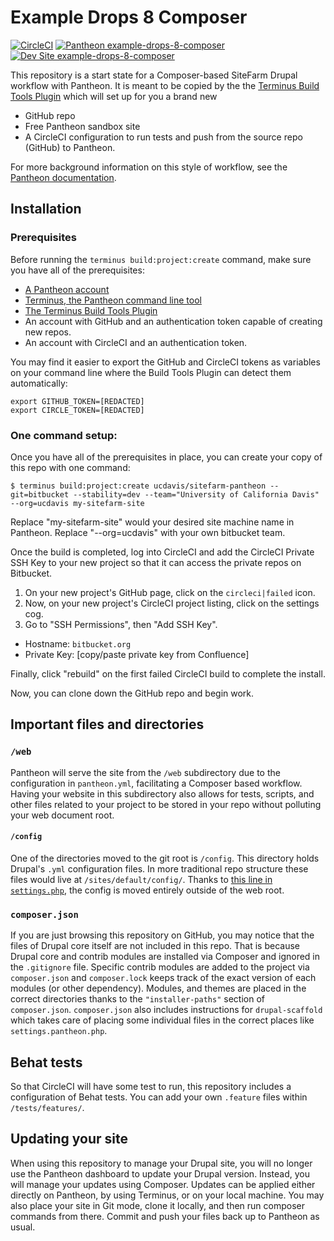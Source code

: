 # Example Drops 8 Composer

[![CircleCI](https://circleci.com/gh/pantheon-systems/example-drops-8-composer.svg?style=shield)](https://circleci.com/gh/pantheon-systems/example-drops-8-composer)
[![Pantheon example-drops-8-composer](https://img.shields.io/badge/dashboard-drops_8-yellow.svg)](https://dashboard.pantheon.io/sites/c401fd14-f745-4e51-9af2-f30b45146a0c#dev/code) 
[![Dev Site example-drops-8-composer](https://img.shields.io/badge/site-drops_8-blue.svg)](http://dev-example-drops-8-composer.pantheonsite.io/)

This repository is a start state for a Composer-based SiteFarm Drupal workflow with Pantheon. It is meant to be copied by the the [Terminus Build Tools Plugin](https://github.com/pantheon-systems/terminus-build-tools-plugin) which will set up for you a brand new

* GitHub repo
* Free Pantheon sandbox site
* A CircleCI configuration to run tests and push from the source repo (GitHub) to Pantheon.

For more background information on this style of workflow, see the [Pantheon documentation](https://pantheon.io/docs/guides/github-pull-requests/).


## Installation

### Prerequisites

Before running the `terminus build:project:create` command, make sure you have all of the prerequisites:

* [A Pantheon account](https://dashboard.pantheon.io/register)
* [Terminus, the Pantheon command line tool](https://pantheon.io/docs/terminus/install/)
* [The Terminus Build Tools Plugin](https://github.com/pantheon-systems/terminus-build-tools-plugin)
* An account with GitHub and an authentication token capable of creating new repos.
* An account with CircleCI and an authentication token.

You may find it easier to export the GitHub and CircleCI tokens as variables on your command line where the Build Tools Plugin can detect them automatically:

```
export GITHUB_TOKEN=[REDACTED]
export CIRCLE_TOKEN=[REDACTED]
```

### One command setup:

Once you have all of the prerequisites in place, you can create your copy of this repo with one command:

```
$ terminus build:project:create ucdavis/sitefarm-pantheon --git=bitbucket --stability=dev --team="University of California Davis" --org=ucdavis my-sitefarm-site
```

Replace "my-sitefarm-site" would your desired site machine name in Pantheon.
Replace "--org=ucdavis" with your own bitbucket team.

Once the build is completed, log into CircleCI and add the CircleCI Private SSH Key 
to your new project so that it can access the private repos on Bitbucket.

1. On your new project's GitHub page, click on the `circleci|failed` icon.
2. Now, on your new project's CircleCI project listing, click on the settings cog.
3. Go to "SSH Permissions", then "Add SSH Key".
* Hostname: `bitbucket.org`
* Private Key: [copy/paste private key from Confluence]

Finally, click "rebuild" on the first failed CircleCI build to complete the install.

Now, you can clone down the GitHub repo and begin work.


## Important files and directories

### `/web`

Pantheon will serve the site from the `/web` subdirectory due to the configuration in `pantheon.yml`, facilitating a Composer based workflow. Having your website in this subdirectory also allows for tests, scripts, and other files related to your project to be stored in your repo without polluting your web document root.

#### `/config`

One of the directories moved to the git root is `/config`. This directory holds Drupal's `.yml` configuration files. In more traditional repo structure these files would live at `/sites/default/config/`. Thanks to [this line in `settings.php`](https://github.com/pantheon-systems/example-drops-8-composer/blob/54c84275cafa66c86992e5232b5e1019954e98f3/web/sites/default/settings.php#L19), the config is moved entirely outside of the web root.

### `composer.json`

If you are just browsing this repository on GitHub, you may notice that the files of Drupal core itself are not included in this repo.  That is because Drupal core and contrib modules are installed via Composer and ignored in the `.gitignore` file. Specific contrib modules are added to the project via `composer.json` and `composer.lock` keeps track of the exact version of each modules (or other dependency). Modules, and themes are placed in the correct directories thanks to the `"installer-paths"` section of `composer.json`. `composer.json` also includes instructions for `drupal-scaffold` which takes care of placing some individual files in the correct places like `settings.pantheon.php`.

## Behat tests

So that CircleCI will have some test to run, this repository includes a configuration of Behat tests. You can add your own `.feature` files within `/tests/features/`.

## Updating your site

When using this repository to manage your Drupal site, you will no longer use the Pantheon dashboard to update your Drupal version. Instead, you will manage your updates using Composer. Updates can be applied either directly on Pantheon, by using Terminus, or on your local machine. You may also place your site in Git mode, clone it locally, and then run composer commands from there.  Commit and push your files back up to Pantheon as usual.



